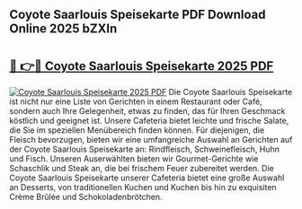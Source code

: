 ## Coyote Saarlouis Speisekarte PDF Download Online 2025 bZXIn

# <h2><a href="http://gcbmas.nevu.top/?p=Coyote+Saarlouis+Speisekarte">🔗 👉🔴 Coyote Saarlouis Speisekarte 2025 PDF</a></h2>

[![Coyote Saarlouis Speisekarte 2025 PDF](https://i.imgur.com/dBaPXMq.png)](http://gcbmas.nevu.top/?p=Coyote+Saarlouis+Speisekarte)
Die Coyote Saarlouis Speisekarte ist nicht nur eine Liste von Gerichten in einem Restaurant oder Café, sondern auch Ihre Gelegenheit, etwas zu finden, das für Ihren Geschmack köstlich und geeignet ist. Unsere Cafeteria bietet leichte und frische Salate, die Sie im speziellen Menübereich finden können. Für diejenigen, die Fleisch bevorzugen, bieten wir eine umfangreiche Auswahl an Gerichten auf der Coyote Saarlouis Speisekarte an: Rindfleisch, Schweinefleisch, Huhn und Fisch. Unseren Auserwählten bieten wir Gourmet-Gerichte wie Schaschlik und Steak an, die bei frischem Feuer zubereitet werden. Die Coyote Saarlouis Speisekarte unserer Cafeteria bietet eine große Auswahl an Desserts, von traditionellen Kuchen und Kuchen bis hin zu exquisiten Crème Brûlée und Schokoladenbrötchen.
